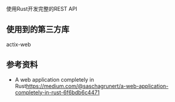 使用Rust开发完整的REST API

## 使用到的第三方库
actix-web




## 参考资料
+ A web application completely in Rust<https://medium.com/@saschagrunert/a-web-application-completely-in-rust-6f6bdb6c4471>